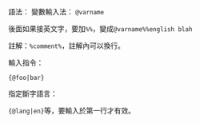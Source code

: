 語法：
變數輸入法：
`@varname`

後面如果接英文字，要加`%%`，變成`@varname%%english blah`

註解：`%comment%`，註解內可以換行。

輸入指令：

`{@foo|bar}`

指定斷字語言：

`{@lang|en}`等，要輸入於第一行才有效。